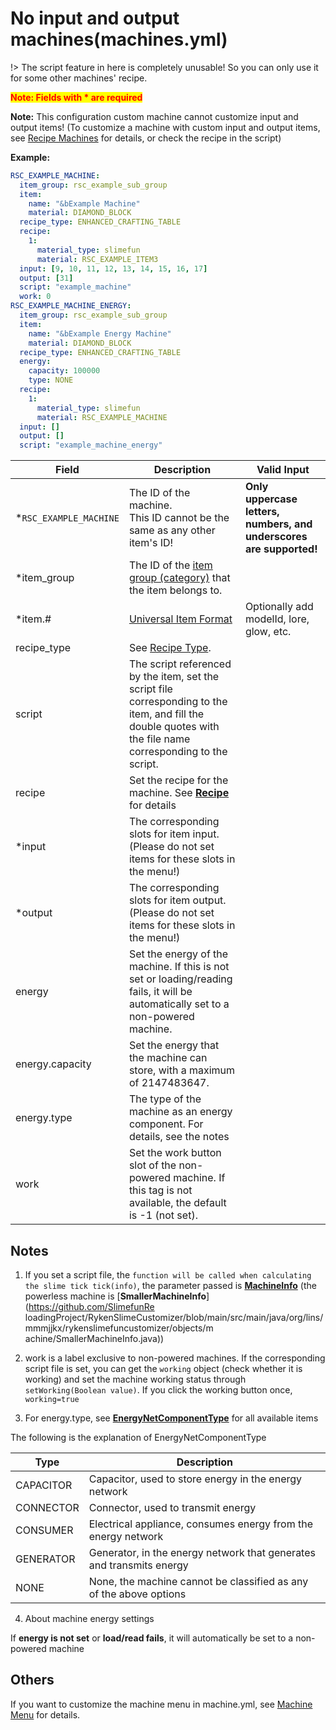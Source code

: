 # No input and output machines(machines.yml)

!> The script feature in here is completely unusable! So you can only use it for some other machines' recipe.

<mark style="color:red;">**Note: Fields with * are required**</mark>

<b>Note:</b> This configuration custom machine cannot customize input and output items! (To customize a machine with custom input and output items, see [Recipe Machines](/en-us/file/recipe_machines.md) for details, or check the recipe in the script)

**Example:**

```yaml
RSC_EXAMPLE_MACHINE:
  item_group: rsc_example_sub_group
  item:
    name: "&bExample Machine"
    material: DIAMOND_BLOCK
  recipe_type: ENHANCED_CRAFTING_TABLE
  recipe:
    1:
      material_type: slimefun
      material: RSC_EXAMPLE_ITEM3
  input: [9, 10, 11, 12, 13, 14, 15, 16, 17]
  output: [31]
  script: "example_machine"
  work: 0
RSC_EXAMPLE_MACHINE_ENERGY:
  item_group: rsc_example_sub_group
  item:
    name: "&bExample Energy Machine"
    material: DIAMOND_BLOCK
  recipe_type: ENHANCED_CRAFTING_TABLE
  energy:
    capacity: 100000
    type: NONE
  recipe:
    1:
      material_type: slimefun
      material: RSC_EXAMPLE_MACHINE
  input: []
  output: []
  script: "example_machine_energy"
```

| Field                   | Description                                                                                                                                                  | Valid Input                                                         |
|-------------------------|--------------------------------------------------------------------------------------------------------------------------------------------------------------|---------------------------------------------------------------------|
| \*`RSC_EXAMPLE_MACHINE` | The ID of the machine. <br>This ID cannot be the same as any other item's ID!                                                                                | **Only uppercase letters, numbers, and underscores are supported!** |
| \*item_group            | The ID of the [item group (category)](groups.md) that the item belongs to.                                                                                   |
| \*item.#                | [Universal Item Format](../format/universal-item-format.md)                                                                                                  | Optionally add modelId, lore, glow, etc.                            |
| recipe_type             | See [Recipe Type](recipe_type.md).                                                                                                                           |
| script                  | The script referenced by the item, set the script file corresponding to the item, and fill the double quotes with the file name corresponding to the script. |
| recipe                  | Set the recipe for the machine. See [**Recipe**](../format/recipe.md) for details                                                                            |
| \*input                 | The corresponding slots for item input. (Please do not set items for these slots in the menu!)                                                               |
| \*output                | The corresponding slots for item output. (Please do not set items for these slots in the menu!)                                                              |
| energy                  | Set the energy of the machine. If this is not set or loading/reading fails, it will be automatically set to a non-powered machine.                           |
| energy.capacity         | Set the energy that the machine can store, with a maximum of 2147483647.                                                                                     |
| energy.type             | The type of the machine as an energy component. For details, see the notes                                                                                   |
| work                    | Set the work button slot of the non-powered machine. If this tag is not available, the default is -1 (not set).                                              |

## Notes

1. If you set a script file, the `function will be called when calculating the slime tick tick(info)`, the parameter passed is [**MachineInfo**](https://github.com/SlimefunReloadingProject/RykenSlimeCustomizer/blob/main/src/main/java/org/lins/mmmjjkx/rykenslimefuncustomizer/objects/machine/MachineInfo.java) (the powerless machine is [**SmallerMachineInfo**](https://github.com/SlimefunRe loadingProject/RykenSlimeCustomizer/blob/main/src/main/java/org/lins/mmmjjkx/rykenslimefuncustomizer/objects/m achine/SmallerMachineInfo.java))

2. work is a label exclusive to non-powered machines. If the corresponding script file is set, you can get the `working` object (check whether it is working) and set the machine working status through `setWorking(Boolean value)`. If you click the working button once, `working=true`

3. For energy.type, see [**EnergyNetComponentType**](https://slimefun.github.io/javadocs/Slimefun4/docs/io/github/thebusybiscuit/slimefun4/core/networks/energy/EnergyNetComponentType.html) for all available items

The following is the explanation of EnergyNetComponentType

| Type      | Description                                                          |
|-----------|----------------------------------------------------------------------|
| CAPACITOR | Capacitor, used to store energy in the energy network                |
| CONNECTOR | Connector, used to transmit energy                                   |
| CONSUMER  | Electrical appliance, consumes energy from the energy network        |
| GENERATOR | Generator, in the energy network that generates and transmits energy |
| NONE      | None, the machine cannot be classified as any of the above options   |

4. About machine energy settings

If **energy is not set** or **load/read fails**, it will automatically be set to a non-powered machine

## Others

If you want to customize the machine menu in machine.yml, see [Machine Menu](menu.md) for details.